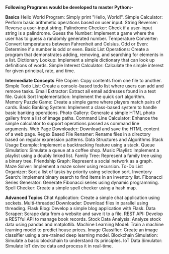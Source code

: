 **Following Programs would be developed to master Python:-**

**Basics**
Hello World Program: Simply print "Hello, World!".
Simple Calculator: Perform basic arithmetic operations based on user input.
String Reverser: Reverse a user-input string.
Palindrome Checker: Check if a user-input string is a palindrome.
Guess the Number: Implement a game where the user has to guess a randomly generated number.
Temperature Converter: Convert temperatures between Fahrenheit and Celsius.
Odd or Even: Determine if a number is odd or even.
Basic List Operations: Create a program that demonstrates adding, removing, and searching for elements in a list.
Dictionary Lookup: Implement a simple dictionary that can look up definitions of words.
Simple Interest Calculator: Calculate the simple interest for given principal, rate, and time.

**Intermediate Concepts**
File Copier: Copy contents from one file to another.
Simple Todo List: Create a console-based todo list where users can add and remove tasks.
Email Extractor: Extract all email addresses found in a text file.
Quick Sort Implementation: Implement the quick sort algorithm.
Memory Puzzle Game: Create a simple game where players match pairs of cards.
Basic Banking System: Implement a class-based system to handle basic banking operations.
Photo Gallery: Generate a simple HTML photo gallery from a list of image paths.
Command Line Calculator: Enhance the simple calculator to support operations passed as command line arguments.
Web Page Downloader: Download and save the HTML content of a web page.
Regex Based File Renamer: Rename files in a directory based on regular expression patterns.
Data Structures and Algorithms
Stack Usage Example: Implement a backtracking feature using a stack.
Queue Simulation: Simulate a queue at a coffee shop.
Music Playlist: Implement a playlist using a doubly linked list.
Family Tree: Represent a family tree using a binary tree.
Friendship Graph: Represent a social network as a graph.
Maze Solver: Implement a maze solver using recursion.
To-Do List Organizer: Sort a list of tasks by priority using selection sort.
Inventory Search: Implement binary search to find items in an inventory list.
Fibonacci Series Generator: Generate Fibonacci series using dynamic programming.
Spell Checker: Create a simple spell checker using a hash map.

**Advanced Topics**
Chat Application: Create a simple chat application using sockets.
Multi-threaded Downloader: Download files in parallel using threading.
Flask Blog: Develop a simple blog application with Flask.
Data Scraper: Scrape data from a website and save it to a file.
REST API: Develop a RESTful API to manage book records.
Stock Data Analysis: Analyze stock data using pandas and matplotlib.
Machine Learning Model: Train a machine learning model to predict house prices.
Image Classifier: Create an image classifier using a pre-trained deep learning model.
Blockchain Simulation: Simulate a basic blockchain to understand its principles.
IoT Data Simulator: Simulate IoT device data and process it in real-time.
